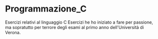 # Programmazione_C
Esercizi relativi al linguaggio C
Esercizi he ho iniziato a fare per passione, ma sopratutto per terrore degli esami al primo anno dell'Università di Verona.
